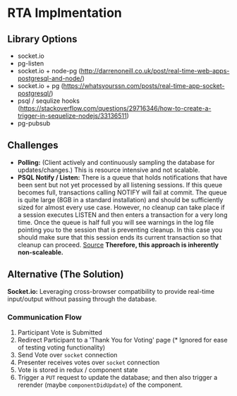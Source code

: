 # RTA Implmentation

## Library Options

* socket.io
* pg-listen
* socket.io + node-pg (http://darrenoneill.co.uk/post/real-time-web-apps-postgresql-and-node/)
* socket.io + pg (https://whatsyourssn.com/posts/real-time-app-socket-postgresql/)
* psql / sequlize hooks (https://stackoverflow.com/questions/29716346/how-to-create-a-trigger-in-sequelize-nodejs/33136511)
* pg-pubsub

## Challenges

* **Polling:** (Client actively and continuously sampling the database for updates/changes.) This is resource intensive and not scalable.
* **PSQL Notify / Listen:** There is a queue that holds notifications that have been sent but not yet processed by all listening sessions. If this queue becomes full, transactions calling NOTIFY will fail at commit. The queue is quite large (8GB in a standard installation) and should be sufficiently sized for almost every use case. However, no cleanup can take place if a session executes LISTEN and then enters a transaction for a very long time. Once the queue is half full you will see warnings in the log file pointing you to the session that is preventing cleanup. In this case you should make sure that this session ends its current transaction so that cleanup can proceed. [Source](https://www.postgresql.org/docs/9.4/sql-notify.html) **Therefore, this approach is inherently non-scaleable.**

## Alternative (The Solution)

**Socket.io:** Leveraging cross-browser compatibility to provide real-time input/output without passing through the database.

### Communication Flow

1.  Participant Vote is Submitted
2.  Redirect Participant to a 'Thank You for Voting' page (\* Ignored for ease of testing voting functionality)
3.  Send Vote over `socket` connection
4.  Presenter receives votes over `socket` connection
5.  Vote is stored in redux / component state
6.  Trigger a `PUT` request to update the database; and then also trigger a rerender (maybe `componentDidUpdate`) of the component.
